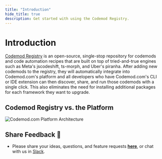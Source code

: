 ```yaml
---
title: "Introduction"
hide_title: true
description: Get started with using the Codemod Registry.
---
```


<head>
  <meta property='og:title' content='Quickstart | Codemod Registry'/>
  <meta property='og:description' content='The new way to build, share & run codemods at any scale.'/>
  <meta name='og:image' content='https://raw.githubusercontent.com/codemod-com/docs/main/static/img/docs/codemod-registry/codemod-registry-og.png'/>
  <meta property='og:image' content='https://raw.githubusercontent.com/codemod-com/docs/main/static/img/docs/codemod-registry/codemod-registry-og.png'/>
  
  <meta name='twitter:card' content='summary_large_image'/>
  <meta name='twitter:image' content='https://raw.githubusercontent.com/codemod-com/docs/main/static/img/docs/codemod-registry/codemod-registry-og.png'/>
</head>

# Introduction

[Codemod Registry](https://github.com/intuita-inc/codemod-registry) is an open-source, single-stop repository for codemods and code automation recipes that are built on top of tried-and-true engines such as Meta's jscodeshift, ts-morph, and Uber's piranha.
After adding new codemods to the registry, they will automatically integrate into Codemod.com's platform and all developers who have Codemod.com's CLI or IDE extension can then discover, share, and run those codemods with a single click. This also eliminates the need for installing additional packages for each framework they want to upgrade.

## Codemod Registry vs. the Platform

![Codemod.com Platform Architecture](/img/docs/codemod-registry/intuita-platform-architecture-codemod-registry.png)

## Share Feedback 🎁

- Please share your ideas, questions, and feature requests **[here](https://feedback.intuita.io/)**, or chat with us in [Slack](https://join.slack.com/t/intuita-inc/shared_invite/zt-1tvxm6ct0-mLZld_78yguDYOSM7DM7Cw).
